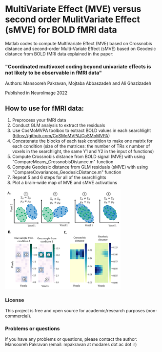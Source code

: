 # MultiVariate Effect (MVE) versus second order MulitVariate Effect (sMVE) for BOLD fMRI data 
Matlab codes to compute MultiVariate Effect (MVE) based on Crossnobis distance and second-order Multi-Variate Effect (sMVE) based on Geodesic distance from BOLD fMRI data explained in the paper: 
### "Coordinated multivoxel coding beyond univariate effects is not likely to be observable in fMRI data"

Authors: Mansooreh Pakravan, Mojtaba Abbaszadeh and Ali Ghazizadeh

Published in NeuroImage 2022

## How to use for fMRI data:
  1) Preprocess your fMRI data 
  2) Conduct GLM analysis to extract the residuals
  3) Use CosMoMVPA toolbox to extract BOLD values in each searchlight (https://github.com/CoSMoMVPA/CoSMoMVPA)
  4) Concatenate the blocks of each task condition to make one matrix for each condition (size  of the matrices: the number of TRs x number of voxels in the searchlight, the same Y1 and Y2 in the input of functions)
  5) Compute Crossnobis distance from  BOLD signal (MVE) with using "CompareMeans_CrossnobisDistance.m" function  
  6) Compute Geodesic distance from GLM residuals (sMVE) with using "CompareCovariances_GeodesicDistance.m" function
  7) Repeat 5 and 6 steps for all of the searchlights
  8) Plot a brain-wide map of MVE and sMVE activations 
  

<img src="https://github.com/Mansooreh-Pakravan/MultiVariate-Effect-MVE-and-second-order-Multi-Variate-Effect-sMVE-for-fMRI-data/blob/main/MVE_vs_sMVE.png" width=75% height=75%>

### License
This project is free and open source for academic/research purposes (non-commercial).

### Problems or questions
If you have any problems or questions, please contact the author: Mansooreh Pakravan (email: mpakravan at modares dot ac dot ir)
